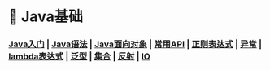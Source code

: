 # 🚥 Java基础

### [Java入门](/Java基础/Java入门)	|	[Java语法](/Java基础/Java语法)	|	[Java面向对象](/Java基础/Java面向对象)	|	[常用API](/Java基础/常用API)	|	[正则表达式](/Java基础/正则表达式)	|	[异常](/Java基础/异常)	|	[lambda表达式](/Java基础/lambda表达式)	|	[泛型](/Java基础/泛型)	|	[集合](/Java基础/集合)	|	[反射](/Java基础/反射)	|	[IO](/Java基础/IO)





